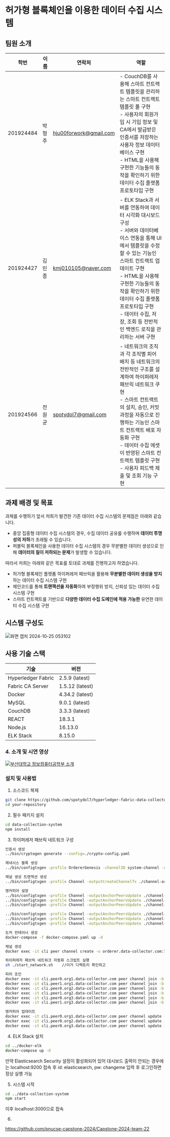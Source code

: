 # 허가형 블록체인을 이용한 데이터 수집 시스템
## 팀원 소개

|학번|이름|연락처|역할|
|------|---|---|---|
|201924484|박형주|hju00forwork@gmail.com| - CouchDB를 사용해 스마트 컨트랙트 템플릿을 관리하는 스마트 컨트랙트 템플릿 풀 구현<br> - 사용자의 회원가입 시 기입 정보 및 CA에서 발급받은 인증서를 저장하는 사용자 정보 데이터베이스 구현<br> - HTML을 사용해 구현한 기능들의 동작을 확인하기 위한 데이터 수집 플랫폼 프로토타입 구현|
|201924427|김민종|kmj010105@naver.com| - ELK Stack과 서버를 연동하여 데이터 시각화 대시보드 구성<br> - 서버와 데이터베이스 연동을 통해 UI에서 템플릿을 수정할 수 있는 기능인 스마트 컨트랙트 업데이트 구현<br> - HTML을 사용해 구현한 기능들의 동작을 확인하기 위한 데이터 수집 플랫폼 프로토타입 구현<br> - 데이터 수집, 저장, 조회 등 전반적인 백엔드 로직을 관리하는 서버 구현|
|201924566|전원균|spotydol7@gmail.com| - 네트워크의 조직과 각 조직별 피어 배치 등 네트워크의 전반적인 구조를 설계하여 하이퍼레저 패브릭 네트워크 쿠현<br> - 스마트 컨트랙트의 설치, 승인, 커밋 과정을 자동으로 진행하는 기능인 스마트 컨트랙트 배포 자동화 구현<br> - 데이터 수집 에셋이 반영된 스마트 컨트랙트 템플릿 구현<br> - 사용자 피드백 제출 및 조회 기능 구현|

## 과제 배경 및 목표
과제를 수행하기 앞서 저희가 발견한 기존 데이터 수집 시스템의 문제점은 아래와 같습니다.
- 중앙 집중형 데이터 수집 시스템의 경우, 수집 데이터 공유를 수행하며 **데이터 투명성의 저하**가 초래될 수 있습니다.
- 퍼블릭 블록체인을 사용한 데이터 수집 시스템의 경우 무분별한 데이터 생성으로 인해 **데이터의 질이 저하되는 문제**가 발생할 수 있습니다.

따라서 저희는 아래와 같은 목표를 토대로 과제를 진행하고자 하였습니다.
- 허가형 블록체인 플랫폼 하이퍼레저 패브릭을 활용해 **무분별한 데이터 생성을 방지**하는 데이터 수집 시스템 구현
- 체인코드를 통해 **트랜잭션을 자동화**하여 부정행위 방지, 신뢰성 있는 데이터 수집 시스템 구현
- 스마트 컨트랙트를 기반으로 **다양한 데이터 수집 도메인에 적용 가능한** 유연한 데이터 수집 시스템 구현

  
## 시스템 구성도
![화면 캡처 2024-10-25 053102](https://github.com/user-attachments/assets/678934a2-9f61-4fa5-9083-0ca5b4b1ee44)

## 사용 기술 스택
|기술|버전|
|----|----|
|Hyperledger Fabric|2.5.9 (latest)|
|Fabric CA Server|1.5.12 (latest)|
|Docker|4.34.2 (latest)|
|MySQL|9.0.1 (latest)|
|CouchDB|3.3.3 (latest)|
|REACT|18.3.1|
|Node.js|16.13.0|
|ELK Stack|8.15.0|


### 4. 소개 및 시연 영상

[![부산대학교 정보컴퓨터공학부 소개](http://img.youtube.com/vi/zh_gQ_lmLqE/0.jpg)](https://youtu.be/zh_gQ_lmLqE)

### 설치 및 사용법

1. 소스코드 복제
```bash
git clone https://github.com/spotydol7/hyperledger-fabric-data-collector/tree/main
cd your-repository
```
2. 필수 패키지 설치
```bash
cd data-collection-system
npm install
```
3. 하이퍼레저 패브릭 네트워크 구성
```bash
인증서 생성
../bin/cryptogen generate --config=./crypto-config.yaml

제네시스 블록 생성
../bin/configtxgen -profile OrdererGenesis -channelID system-channel -outputBlock ./channel-artifacts/genesis.block

채널 생성 트랜잭션 생성
../bin/configtxgen -profile Channel -outputCreateChannelTx ./channel-artifacts/channel.tx -channelID mychannel

앵커피어 설정
../bin/configtxgen -profile Channel -outputAnchorPeersUpdate ./channel-artifacts/Org1MSPanchors.tx -channelID mychannel -asOrg Org1MSP
../bin/configtxgen -profile Channel -outputAnchorPeersUpdate ./channel-artifacts/Org2MSPanchors.tx -channelID mychannel -asOrg Org2MSP
../bin/configtxgen -profile Channel -outputAnchorPeersUpdate ./channel-artifacts/Org3MSPanchors.tx -channelID mychannel -asOrg Org3MSP

../bin/configtxgen -profile Channel -outputAnchorPeersUpdate ./channel-artifacts/Org1MSPanchors.tx -channelID mychannel -asOrg Org1MSP
../bin/configtxgen -profile Channel -outputAnchorPeersUpdate ./channel-artifacts/Org2MSPanchors.tx -channelID mychannel -asOrg Org2MSP
../bin/configtxgen -profile Channel -outputAnchorPeersUpdate ./channel-artifacts/Org3MSPanchors.tx -channelID mychannel -asOrg Org3MSP

도커 컨테이너 생성
docker-compose -f docker-compose.yaml up -d

채널 생성
docker exec -it cli peer channel create -o orderer.data-collector.com:7050 -c mychannel -f ./channel-artifacts/channel.tx --outputBlock ./channel-artifacts/channel.block --tls --cafile /etc/hyperledger/orderer/tls/ca.crt

하이퍼레저 패브릭 네트워크 자동화 스크립트 실행
sh ./start_network.sh    //이거 디렉토리 확인하고

피어 조인
docker exec -it cli.peer0.org1.data-collector.com peer channel join -b ./channel-artifacts/channel.block
docker exec -it cli.peer1.org1.data-collector.com peer channel join -b ./channel-artifacts/channel.block
docker exec -it cli.peer0.org2.data-collector.com peer channel join -b ./channel-artifacts/channel.block
docker exec -it cli.peer1.org2.data-collector.com peer channel join -b ./channel-artifacts/channel.block
docker exec -it cli.peer0.org3.data-collector.com peer channel join -b ./channel-artifacts/channel.block
docker exec -it cli.peer1.org3.data-collector.com peer channel join -b ./channel-artifacts/channel.block

앵커피어 업데이트
docker exec -it cli.peer0.org1.data-collector.com peer channel update -o orderer.data-collector.com:7050 -c mychannel -f ./channel-artifacts/Org1MSPanchors.tx --tls --cafile /etc/hyperledger/orderer/tls/ca.crt
docker exec -it cli.peer0.org2.data-collector.com peer channel update -o orderer.data-collector.com:7050 -c mychannel -f ./channel-artifacts/Org2MSPanchors.tx --tls --cafile /etc/hyperledger/orderer/tls/ca.crt
docker exec -it cli.peer0.org3.data-collector.com peer channel update -o orderer.data-collector.com:7050 -c mychannel -f ./channel-artifacts/Org3MSPanchors.tx --tls --cafile /etc/hyperledger/orderer/tls/ca.crt
```

4. ELK Stack 설치
```bash
cd ../docker-elk
docker-compose up -d
```
만약 Elasticsearch Security 설정이 활성화되어 있어 대시보드  출력이 안되는 경우에는 localhost:9200 접속 후 id: elasticsearch, pw: changeme 입력 후 로그인하면 정상 실행 가능

5. 시스템 시작
```bash
cd ../data-collection-system
npm start
```
이후 localhost:3000으로 접속

6. 



https://github.com/pnucse-capstone-2024/Capstone-2024-team-22

